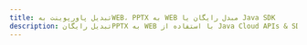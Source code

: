 ---title: تبدیل پاورپوینت بهWEB، PPTX به WEB مبدل رایگان یا Java SDKdescription: تبدیل رایگانPPTX به WEB با استفاده از Java Cloud APIs & SDK. همچنین اسناد Microsoft PowerPoint را در Cloud ایجاد، ویرایش و رندر کنید.---